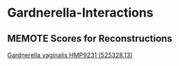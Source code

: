 # Gardnerella-Interactions





## MEMOTE Scores for Reconstructions
[Gardnerella vaginalis HMP9231 (525328.13)](https://emmamglass.github.io/GardnerellaPangenomeMEMOTE.io/525328.13.sbml.html)
